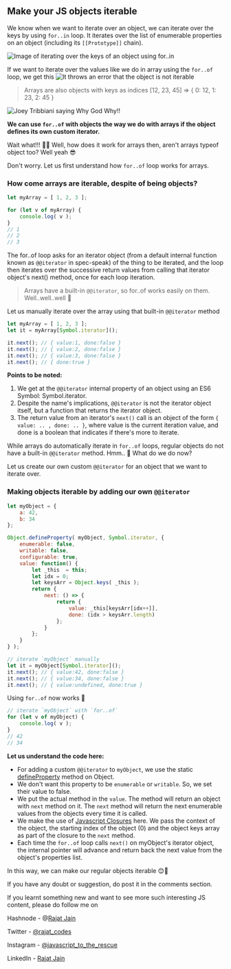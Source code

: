 ## Make your JS objects iterable


We know when we want to iterate over an object, we can iterate over the keys by using `for..in` loop. It iterates over the list of enumerable properties on an object (including its `[[Prototype]]` chain).

![Image of iterating over the keys of an object using for..in](https://cdn.hashnode.com/res/hashnode/image/upload/v1609002215396/1c_Bd5lqN.png)

If we want to iterate over the values like we do in array using the `for..of` loop, we get this
![It throws an error that the object is not iterable](https://cdn.hashnode.com/res/hashnode/image/upload/v1609001816054/fFnmaaLu0.png)

> Arrays are also objects with keys as indices [12, 23, 45] => { 0: 12, 1: 23, 2: 45 }

![Joey Tribbiani saying Why God Why!!](https://media.giphy.com/media/Kg2tFStNdUsOmxv2GC/giphy.gif)

**We can use `for..of` with objects the way we do with arrays if the object defines its own custom iterator.**

Wait what!!! 🤔🧐 Well, how does it work for arrays then, aren't arrays typeof object too?
Well yeah 😎

Don't worry. Let us first understand how `for..of` loop works for arrays.

### How come arrays are iterable, despite of being objects?

```javascript
let myArray = [ 1, 2, 3 ];

for (let v of myArray) {
	console.log( v );
}
// 1
// 2
// 3
```
The for..of loop asks for an iterator object (from a default internal function known as `@@iterator` in spec-speak) of the thing to be iterated, and the loop then iterates over the successive return values from calling that iterator object's next() method, once for each loop iteration.
> Arrays have a built-in `@@iterator`, so for..of works easily on them. Well..well..well 🤨

Let us manually iterate over the array using that built-in `@@iterator` method
```javascript
let myArray = [ 1, 2, 3 ];
let it = myArray[Symbol.iterator]();

it.next(); // { value:1, done:false }
it.next(); // { value:2, done:false }
it.next(); // { value:3, done:false }
it.next(); // { done:true }
```
**Points to be noted:**

1. We get at the `@@iterator` internal property of an object using an ES6 Symbol: Symbol.iterator.
1. Despite the name's implications, `@@iterator` is not the iterator object itself, but a function that returns the iterator object.
1. The return value from an iterator's `next()` call is an object of the form 
`{ value: .. , done: .. }`, where value is the current iteration value, and done is a boolean that indicates if there's more to iterate.



While arrays do automatically iterate in `for..of` loops, regular objects do not have a built-in `@@iterator` method. Hmm.. 🤨 What do we do now?

Let us create our own custom `@@iterator` for an object that we want to iterate over.

### Making objects iterable by adding our own `@@iterator`
```javascript
let myObject = {
	a: 42,
	b: 34
};

Object.defineProperty( myObject, Symbol.iterator, {
	enumerable: false,
	writable: false,
	configurable: true,
	value: function() {
		let _this  = this;
		let idx = 0;
		let keysArr = Object.keys( _this );
		return {
			next: () => {
				return {
					value: _this[keysArr[idx++]],
					done: (idx > keysArr.length)
				};
			}
		};
	}
} );

// iterate `myObject` manually
let it = myObject[Symbol.iterator]();
it.next(); // { value:42, done:false }
it.next(); // { value:34, done:false }
it.next(); // { value:undefined, done:true }

```

Using `for..of` now works 🥰
```javascript
// iterate `myObject` with `for..of`
for (let v of myObject) {
	console.log( v );
}
// 42
// 34
```

**Let us understand the code here:**

- For adding a custom `@@iterator` to `myObject`, we use the static [defineProperty](https://developer.mozilla.org/en-US/docs/Web/JavaScript/Reference/Global_Objects/Object/defineProperty) method on Object.
- We don't want this property to be `enumerable` or `writable`. So, we set their value to false.
- We put the actual method in the `value`. The method will return an object with `next` method on it. The `next` method will return the next enumerable values from the objects every time it is called.
- We make the use of [Javascript Closures](https://developer.mozilla.org/en-US/docs/Web/JavaScript/Closures) here. We pass the context of the object, the starting index of the object (0) and the object keys array as part of the closure to the `next` method.
- Each time the `for..of` loop calls `next()` on myObject's iterator object, the internal pointer will advance and return back the next value from the object's properties list.


In this way, we can make our regular objects iterable 😊🚀


If you have any doubt or suggestion, do post it in the comments section.

If you learnt something new and want to see more such interesting JS content, please do follow me on 

Hashnode - @[Rajat Jain](@rajatexplains)

Twitter - [@rajat_codes](https://twitter.com/rajat_codes)

Instagram - [@javascript_to_the_rescue](https://instagram.com/javascript_to_the_rescue)

LinkedIn - [Rajat Jain](https://www.linkedin.com/in/rajatjain-21/)



